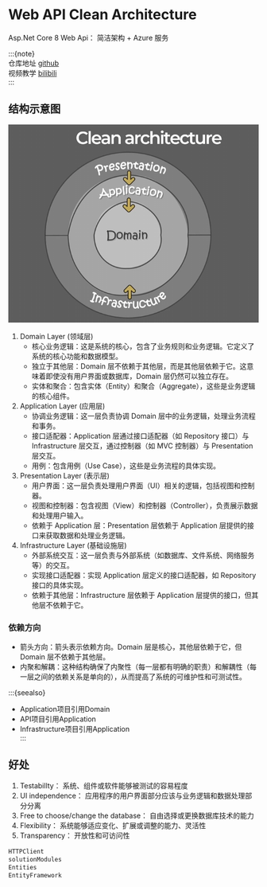 # Web API Clean Architecture

Asp.Net Core 8 Web Api： 简洁架构 + Azure 服务 

:::{note}  
仓库地址 [github](https://github.com/Abner1995/code/tree/master/csharp/code/CleanArchitecture)  
视频教学 [bilibili](https://www.bilibili.com/video/BV1zS411N7F5/?spm_id_from=333.788.top_right_bar_window_custom_collection.content.click&vd_source=1f83a0bae14ae5b8eebb025a6b0e7af7)  
:::  

## 结构示意图  

![alt text](../../images/dotnet/CleanArchitecture/CleanArchitecture.png)  

1. Domain Layer (领域层)
   - 核心业务逻辑：这是系统的核心，包含了业务规则和业务逻辑。它定义了系统的核心功能和数据模型。  
   - 独立于其他层：Domain 层不依赖于其他层，而是其他层依赖于它。这意味着即使没有用户界面或数据库，Domain 层仍然可以独立存在。  
   - 实体和聚合：包含实体（Entity）和聚合（Aggregate），这些是业务逻辑的核心组件。  
2. Application Layer (应用层)  
    - 协调业务逻辑：这一层负责协调 Domain 层中的业务逻辑，处理业务流程和事务。  
    - 接口适配器：Application 层通过接口适配器（如 Repository 接口）与 Infrastructure 层交互，通过控制器（如 MVC 控制器）与 Presentation 层交互。  
   - 用例：包含用例（Use Case），这些是业务流程的具体实现。  
3. Presentation Layer (表示层)
    - 用户界面：这一层负责处理用户界面（UI）相关的逻辑，包括视图和控制器。  
    - 视图和控制器：包含视图（View）和控制器（Controller），负责展示数据和处理用户输入。  
    - 依赖于 Application 层：Presentation 层依赖于 Application 层提供的接口来获取数据和处理业务逻辑。  
4. Infrastructure Layer (基础设施层)   
    - 外部系统交互：这一层负责与外部系统（如数据库、文件系统、网络服务等）的交互。  
    - 实现接口适配器：实现 Application 层定义的接口适配器，如 Repository 接口的具体实现。  
    - 依赖于其他层：Infrastructure 层依赖于 Application 层提供的接口，但其他层不依赖于它。  
    
### 依赖方向
   - 箭头方向：箭头表示依赖方向。Domain 层是核心，其他层依赖于它，但 Domain 层不依赖于其他层。
   - 内聚和解耦：这种结构确保了内聚性（每一层都有明确的职责）和解耦性（每一层之间的依赖关系是单向的），从而提高了系统的可维护性和可测试性。

:::{seealso}  
- Application项目引用Domain  
- API项目引用Application    
- Infrastructure项目引用Application  
:::
   

## 好处  

1. Testabillty： 系统、组件或软件能够被测试的容易程度  
2. UI independence： 应用程序的用户界面部分应该与业务逻辑和数据处理部分分离  
3. Free to choose/change the database： 自由选择或更换数据库技术的能力  
4. Flexibility： 系统能够适应变化、扩展或调整的能力、灵活性  
5. Transparency： 开放性和可访问性  

```{toctree}
HTTPClient
solutionModules
Entities
EntityFramework
```
